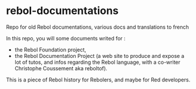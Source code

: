 # rebol-documentations
Repo for old Rebol documentations, various docs and translations to french

In this repo, you will some documents writed for : 
- the Rebol Foundation project,  
- the Rebol Documentation Project (a web site to produce and expose a lot of tutos, and infos regarding the Rebol language, with a co-writer Christophe Coussement aka reboltof). 

This is a piece of Rebol history for Rebolers, and maybe for Red developers.  

